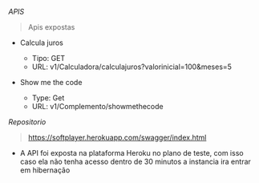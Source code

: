 *APIS*
> Apis expostas
* Calcula juros
    * Tipo: GET
    * URL: v1/Calculadora/calculajuros?valorinicial=100&meses=5

* Show me the code
    * Type: Get
    * URL: v1/Complemento/showmethecode
    
*Repositorio*
>https://softplayer.herokuapp.com/swagger/index.html
* A API foi exposta na plataforma Heroku no plano de teste, com isso caso ela não tenha acesso dentro de 30 minutos a instancia ira entrar em hibernação


